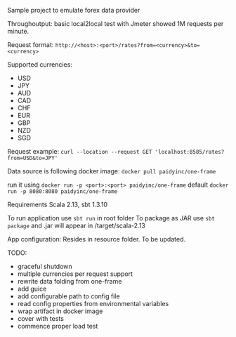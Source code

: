Sample project to emulate forex data provider

Throughoutput: basic local2local test with Jmeter showed 1M requests per minute.

Request format:
`http://<host>:<port>/rates?from=<currency>&to=<currency>`

Supported currencies:
 - USD
 - JPY
 - AUD
 - CAD
 - CHF
 - EUR
 - GBP
 - NZD
 - SGD

Request example:
`curl --location --request GET 'localhost:8585/rates?from=USD&to=JPY'`

Data source is following docker image:
`docker pull paidyinc/one-frame`

run it using `docker run -p <port>:<port> paidyinc/one-frame`
default `docker run -p 8080:8080 paidyinc/one-frame`

Requirements Scala 2.13, sbt 1.3.10

To run application use `sbt run` in root folder
To package as JAR use `sbt package` and .jar will appear in /target/scala-2.13

App configuration:
Resides in resource folder. To be updated.

TODO:
 - graceful shutdown
 - multiple currencies per request support
 - rewrite data folding from one-frame
 - add guice
 - add configurable path to config file
 - read config properties from environmental variables
 - wrap artifact in docker image
 - cover with tests
 - commence proper load test